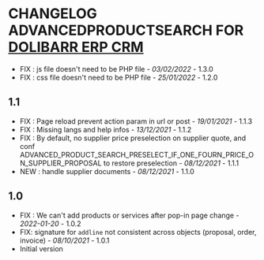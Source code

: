 # CHANGELOG ADVANCEDPRODUCTSEARCH FOR [DOLIBARR ERP CRM](https://www.dolibarr.org)


- FIX : js file doesn't need to be PHP file - *03/02/2022* - 1.3.0
- FIX : css file doesn't need to be PHP file - *25/01/2022* - 1.2.0

## 1.1

- FIX : Page reload prevent action param in url or post - *19/01/2021* - 1.1.3
- FIX : Missing langs and help infos - *13/12/2021* - 1.1.2
- FIX : By default, no supplier price preselection on supplier quote, and conf ADVANCED_PRODUCT_SEARCH_PRESELECT_IF_ONE_FOURN_PRICE_ON_SUPPLIER_PROPOSAL to restore preselection - *08/12/2021* - 1.1.1
- NEW : handle supplier documents - *08/12/2021* - 1.1.0

## 1.0
- FIX : We can't add products or services after pop-in page change - *2022-01-20* - 1.0.2
- FIX: signature for `addline` not consistent across objects (proposal, order, invoice) - *08/10/2021* - 1.0.1
- Initial version
